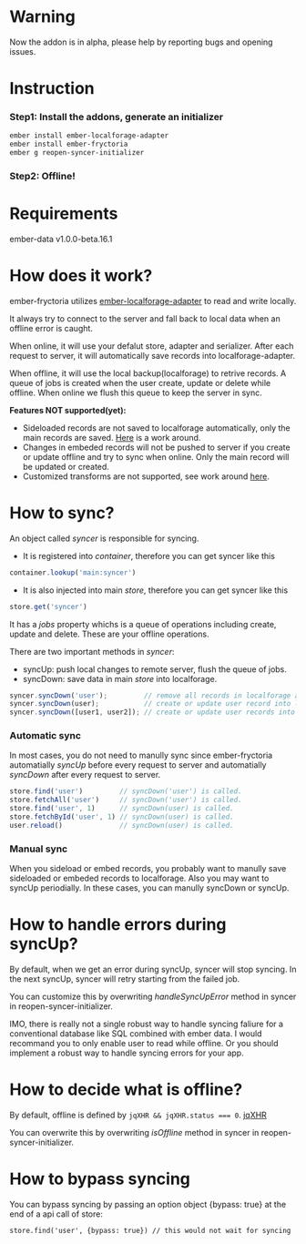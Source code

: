 # Warning
Now the addon is in alpha, please help by reporting bugs and opening issues.

# Instruction
### Step1: Install the addons, generate an initializer
```bash
ember install ember-localforage-adapter
ember install ember-fryctoria
ember g reopen-syncer-initializer
```
### Step2: Offline!

# Requirements
ember-data v1.0.0-beta.16.1

# How does it work?
ember-fryctoria utilizes [ember-localforage-adapter](https://github.com/genkgo/ember-localforage-adapter/) to read and write locally.

It always try to connect to the server and fall back to local data when an offline error is caught.

When online, it will use your defalut store, adapter and serializer. After each request to server, it will automatically save records into localforage-adapter.

When offline, it will use the local backup(localforage) to retrive records. A queue of jobs is created when the user create, update or delete while offline. When online we flush this queue to keep the server in sync.

**Features NOT supported(yet):**
- Sideloaded records are not saved to localforage automatically, only the main
  records are saved. [Here](https://github.com/poetic/ember-fryctoria/issues/2) is a work around.
- Changes in embeded records will not be pushed to server if you create or update offline
  and try to sync when online. Only the main record will be updated or created.
- Customized transforms are not supported, see work around [here](https://github.com/poetic/ember-fryctoria/issues/1).


# How to sync?
An object called *syncer* is responsible for syncing.
- It is registered into *container*, therefore you can get syncer like this
```javascript
container.lookup('main:syncer')
```

- It is also injected into main *store*, therefore you can get syncer like this
```javascript
store.get('syncer')
```

It has a *jobs* property whichs is a queue of operations including create, update and delete. These are your offline operations.

There are two important methods in *syncer*:

- syncUp: push local changes to remote server, flush the queue of jobs.
- syncDown: save data in main *store* into localforage.
```javascript
syncer.syncDown('user');         // remove all records in localforage and save all current user records into localforage
syncer.syncDown(user);           // create or update user record into localforage
syncer.syncDown([user1, user2]); // create or update user records into localforage
```

### Automatic sync
In most cases, you do not need to manully sync since ember-fryctoria automatially
*syncUp* before every request to server and automatially
*syncDown* after every request to server.
```javascript
store.find('user')         // syncDown('user') is called.
store.fetchAll('user')     // syncDown('user') is called.
store.find('user', 1)      // syncDown(user) is called.
store.fetchById('user', 1) // syncDown(user) is called.
user.reload()              // syncDown(user) is called.
```

### Manual sync
When you sideload or embed records, you probably want to manully save sideloaded or embeded records to localforage. Also you may want to syncUp periodially. In these cases, you can manully syncDown or syncUp.


# How to handle errors during syncUp?
By default, when we get an error during syncUp, syncer will stop syncing. In the
next syncUp, syncer will retry starting from the failed job.

You can customize this by overwriting *handleSyncUpError* method in syncer in
reopen-syncer-initializer.

IMO, there is really not a single robust way to handle syncing faliure for
a conventional database like SQL combined with ember data. I would recommand you
to only enable user to read while offline. Or you should implement a robust way
to handle syncing errors for your app.

# How to decide what is offline?
By default, offline is defined by ```jqXHR && jqXHR.status === 0```.
[jqXHR](http://api.jquery.com/jQuery.ajax/#jqXHR)

You can overwrite this by overwriting *isOffline* method in syncer in
reopen-syncer-initializer.

# How to bypass syncing
You can bypass syncing by passing an option object {bypass: true} at the end of
a api call of store:
```
store.find('user', {bypass: true}) // this would not wait for syncing
```
